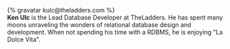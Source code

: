 <div class="profile-container">
  <div class="profile-thumb">
    {% gravatar kulc@theladders.com %}
  </div>
  <div class="profile-content">
    <strong>Ken Ulc</strong> is the Lead Database Developer at TheLadders. He has spent many moons unraveling the wonders of relational database design and development. When not spending his time with a RDBMS, he is enjoying "La Dolce Vita".
  </div>
</div>
